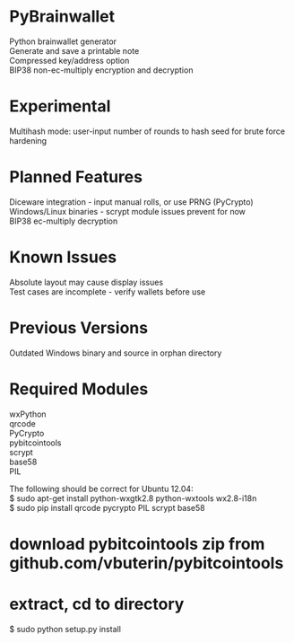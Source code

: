 PyBrainwallet
======= 
Python brainwallet generator  
Generate and save a printable note  
Compressed key/address option  
BIP38 non-ec-multiply encryption and decryption  

Experimental  
=======
Multihash mode: user-input number of rounds to hash seed for brute force hardening  

Planned Features  
=======
Diceware integration - input manual rolls, or use PRNG (PyCrypto)  
Windows/Linux binaries - scrypt module issues prevent for now  
BIP38 ec-multiply decryption  

Known Issues
=======
Absolute layout may cause display issues  
Test cases are incomplete - verify wallets before use  

Previous Versions  
=======
Outdated Windows binary and source in orphan directory  

Required Modules
=======
wxPython  
qrcode  
PyCrypto  
pybitcointools  
scrypt  
base58  
PIL  
  
The following should be correct for Ubuntu 12.04:  
$ sudo apt-get install python-wxgtk2.8 python-wxtools wx2.8-i18n  
$ sudo pip install qrcode pycrypto PIL scrypt base58  
# download pybitcointools zip from github.com/vbuterin/pybitcointools  
# extract, cd to directory  
$ sudo python setup.py install  
